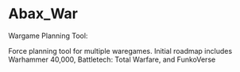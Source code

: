 # Abax_War
Wargame Planning Tool:

Force planning tool for multiple waregames. Initial roadmap includes Warhammer 40,000, Battletech: Total Warfare, and FunkoVerse
